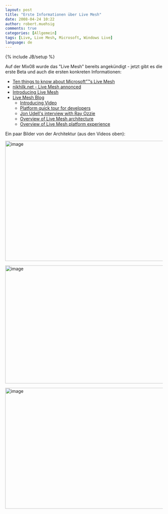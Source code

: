 ```yaml
---
layout: post
title: "Erste Informationen über Live Mesh"
date: 2008-04-24 10:22
author: robert.muehsig
comments: true
categories: [Allgemein]
tags: [Live, Live Mesh, Microsoft, Windows Live]
language: de
---
```

{% include JB/setup %}
<p>Auf der Mix08 wurde das "Live Mesh" bereits angekündigt - jetzt gibt es die erste Beta und auch die ersten konkreten Informationen:</p> <ul> <li><a href="http://blogs.zdnet.com/microsoft/?p=1355">Ten things to know about Microsoft”™s Live Mesh</a>  <li><a href="http://www.nikhilk.net/Entry.aspx?id=193">nikhilk.net - Live Mesh annonced</a>  <li><a href="http://dev.live.com/blogs/devlive/archive/2008/04/22/279.aspx">Introducing Live Mesh</a>  <li><a href="http://blogs.msdn.com/livemesh/">Live Mesh Blog</a>  <ul> <li><a href="http://www.mesh.com/Welcome/Tour.aspx">Introducing Video</a>  <li><a href="http://www.mesh.com/Welcome/TourDeveloper.aspx">Platform quick tour for developers</a>  <li><a href="http://channel9.msdn.com/showpost.aspx?postid=399578">Jon Udell's interview with Ray Ozzie</a>  <li><a href="http://channel9.msdn.com/Showpost.aspx?postid=399577">Overview of Live Mesh architecture</a>  <li><a href="http://www.on10.net/blogs/nic/Hands-on-with-Live-Mesh/">Overview of Live Mesh platform experience</a></li></ul></li></ul> <p>Ein paar Bilder von der Architektur (aus den Videos oben):</p> <p><a href="{{BASE_PATH}}/assets/wp-images-de/image398.png"><img style="border-right: 0px; border-top: 0px; border-left: 0px; border-bottom: 0px" height="384" alt="image" src="{{BASE_PATH}}/assets/wp-images-de/image-thumb377.png" width="528" border="0"></a> </p> <p><a href="{{BASE_PATH}}/assets/wp-images-de/image399.png"><img style="border-right: 0px; border-top: 0px; border-left: 0px; border-bottom: 0px" height="377" alt="image" src="{{BASE_PATH}}/assets/wp-images-de/image-thumb378.png" width="527" border="0"></a> </p> <p><a href="{{BASE_PATH}}/assets/wp-images-de/image400.png"><img style="border-right: 0px; border-top: 0px; border-left: 0px; border-bottom: 0px" height="386" alt="image" src="{{BASE_PATH}}/assets/wp-images-de/image-thumb379.png" width="537" border="0"></a></p>
